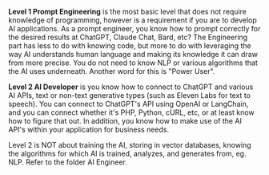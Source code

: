 
**Level 1 Prompt Engineering** is the most basic level that does not require knowledge of programming, however is a requirement if you are to develop AI applications. As a prompt engineer, you know how to prompt correctly for the desired results at ChatGPT, Claude Chat, Bard, etc? The Engineering part has less to do with knowing code, but more to do with leveraging the way AI understands human language and making its knowledge it can draw from more precise. You do not need to know NLP or various algorithms that the AI uses underneath. Another word for this is "Power User".

**Level 2 AI Developer** is you know how to connect to ChatGPT and various AI APIs, text or non-text generative types (such as Eleven Labs for text to speech). You can connect to ChatGPT's API using OpenAI or LangChain, and you can connect whether it's PHP, Python, cURL, etc, or at least know how to figure that out. In addition, you know how to make use of the AI API's within your application for business needs.

Level 2 is NOT about training the AI, storing in vector databases, knowing the algorithms for which AI is trained, analyzes, and generates from, eg. NLP. Refer to the folder AI Engineer.